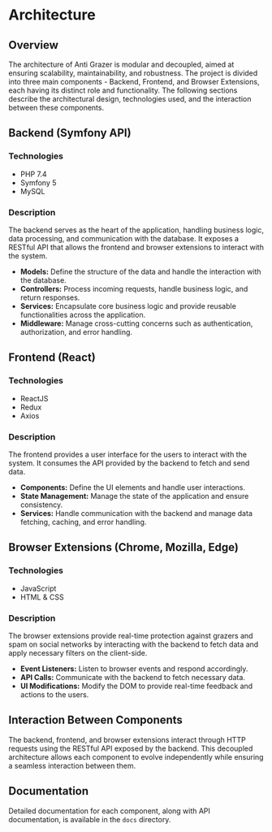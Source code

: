 # Architecture

## Overview

The architecture of Anti Grazer is modular and decoupled, aimed at ensuring scalability, maintainability, and robustness. The project is divided into three main components - Backend, Frontend, and Browser Extensions, each having its distinct role and functionality. The following sections describe the architectural design, technologies used, and the interaction between these components.

## Backend (Symfony API)

### Technologies
- PHP 7.4
- Symfony 5
- MySQL

### Description

The backend serves as the heart of the application, handling business logic, data processing, and communication with the database. It exposes a RESTful API that allows the frontend and browser extensions to interact with the system. 

- **Models:** Define the structure of the data and handle the interaction with the database.
- **Controllers:** Process incoming requests, handle business logic, and return responses.
- **Services:** Encapsulate core business logic and provide reusable functionalities across the application.
- **Middleware:** Manage cross-cutting concerns such as authentication, authorization, and error handling.

## Frontend (React)

### Technologies
- ReactJS
- Redux
- Axios

### Description

The frontend provides a user interface for the users to interact with the system. It consumes the API provided by the backend to fetch and send data.

- **Components:** Define the UI elements and handle user interactions.
- **State Management:** Manage the state of the application and ensure consistency.
- **Services:** Handle communication with the backend and manage data fetching, caching, and error handling.

## Browser Extensions (Chrome, Mozilla, Edge)

### Technologies
- JavaScript
- HTML & CSS

### Description

The browser extensions provide real-time protection against grazers and spam on social networks by interacting with the backend to fetch data and apply necessary filters on the client-side.

- **Event Listeners:** Listen to browser events and respond accordingly.
- **API Calls:** Communicate with the backend to fetch necessary data.
- **UI Modifications:** Modify the DOM to provide real-time feedback and actions to the users.

## Interaction Between Components

The backend, frontend, and browser extensions interact through HTTP requests using the RESTful API exposed by the backend. This decoupled architecture allows each component to evolve independently while ensuring a seamless interaction between them.

## Documentation

Detailed documentation for each component, along with API documentation, is available in the `docs` directory.
